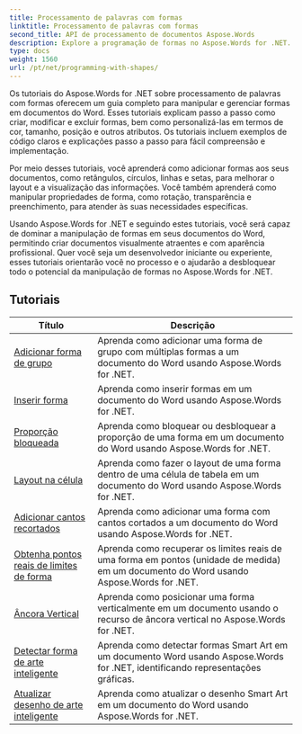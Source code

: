 ```yaml
---
title: Processamento de palavras com formas
linktitle: Processamento de palavras com formas
second_title: API de processamento de documentos Aspose.Words
description: Explore a programação de formas no Aspose.Words for .NET. Aprenda como manipular e personalizar formas em seus documentos do Word com tutoriais passo a passo e exemplos de código em C#.
type: docs
weight: 1560
url: /pt/net/programming-with-shapes/
---
```

Os tutoriais do Aspose.Words for .NET sobre processamento de palavras com formas oferecem um guia completo para manipular e gerenciar formas em documentos do Word. Esses tutoriais explicam passo a passo como criar, modificar e excluir formas, bem como personalizá-las em termos de cor, tamanho, posição e outros atributos. Os tutoriais incluem exemplos de código claros e explicações passo a passo para fácil compreensão e implementação.

Por meio desses tutoriais, você aprenderá como adicionar formas aos seus documentos, como retângulos, círculos, linhas e setas, para melhorar o layout e a visualização das informações. Você também aprenderá como manipular propriedades de forma, como rotação, transparência e preenchimento, para atender às suas necessidades específicas.

Usando Aspose.Words for .NET e seguindo estes tutoriais, você será capaz de dominar a manipulação de formas em seus documentos do Word, permitindo criar documentos visualmente atraentes e com aparência profissional. Quer você seja um desenvolvedor iniciante ou experiente, esses tutoriais orientarão você no processo e o ajudarão a desbloquear todo o potencial da manipulação de formas no Aspose.Words for .NET.

 ## Tutoriais
| Título | Descrição |
| --- | --- |
| [Adicionar forma de grupo](./add-group-shape/) | Aprenda como adicionar uma forma de grupo com múltiplas formas a um documento do Word usando Aspose.Words for .NET. |
| [Inserir forma](./insert-shape/) | Aprenda como inserir formas em um documento do Word usando Aspose.Words for .NET. |
| [Proporção bloqueada](./aspect-ratio-locked/) | Aprenda como bloquear ou desbloquear a proporção de uma forma em um documento do Word usando Aspose.Words for .NET. |
| [Layout na célula](./layout-in-cell/) | Aprenda como fazer o layout de uma forma dentro de uma célula de tabela em um documento do Word usando Aspose.Words for .NET. |
| [Adicionar cantos recortados](./add-corners-snipped/) | Aprenda como adicionar uma forma com cantos cortados a um documento do Word usando Aspose.Words for .NET. |
| [Obtenha pontos reais de limites de forma](./get-actual-shape-bounds-points/) | Aprenda como recuperar os limites reais de uma forma em pontos (unidade de medida) em um documento do Word usando Aspose.Words for .NET. |
| [Âncora Vertical](./vertical-anchor/) | Aprenda como posicionar uma forma verticalmente em um documento usando o recurso de âncora vertical no Aspose.Words for .NET.|
| [Detectar forma de arte inteligente](./detect-smart-art-shape/) | Aprenda como detectar formas Smart Art em um documento Word usando Aspose.Words for .NET, identificando representações gráficas. |
| [Atualizar desenho de arte inteligente](./update-smart-art-drawing/) | Aprenda como atualizar o desenho Smart Art em um documento do Word usando Aspose.Words for .NET. |